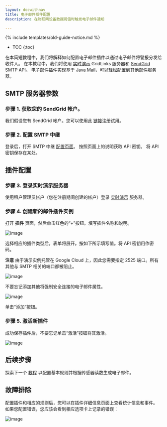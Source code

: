 ```yaml
---
layout: docwithnav
title: 电子邮件插件配置
description: 在物联网设备数据阈值时触发电子邮件通知

---
```


{% include templates/old-guide-notice.md %}

* TOC
{:toc}

在本简短教程中，我们将解释如何配置电子邮件插件以通过电子邮件将警报分发给收件人。
在本教程中，我们将使用 [实时演示](https://gridlinks.codingas.com) GridLinks 服务器和 [SendGrid](http://www.sendgrid.com) SMTP API。
电子邮件插件实现基于 [Java Mail](https://en.wikipedia.org/wiki/JavaMail)，可以轻松配置到其他邮件服务器。

## SMTP 服务器参数

### 步骤 1. 获取您的 SendGrid 帐户。

我们假设您有 SendGrid 帐户。您可以使用此 [链接](https://app.sendgrid.com/signup)注册试用。

### 步骤 2. 配置 SMTP 中继

登录后，打开 SMTP 中继 [配置页面](https://app.sendgrid.com/guide/integrate/langs/smtp)。
按照页面上的说明获取 API 密钥。
将 API 密钥保存在某处。

## 插件配置

### 步骤 3. 登录实时演示服务器

使用租户管理员帐户（您在注册期间创建的帐户）登录 [实时演示](https://gridlinks.codingas.com) 服务器。

### 步骤 4. 创建新的邮件插件实例

打开 **插件** 页面，然后单击红色的“+”按钮。填写插件名称和说明。

![image](/images/samples/alarms/plugin-form.png)

选择相应的插件类型后，表单将展开。按如下所示填写值。将 API 密钥用作密码。

**注意** 由于演示实例托管在 Google Cloud 上，因此您需要指定 2525 端口。所有其他与 SMTP 相关的端口都被阻止。

![image](/images/samples/alarms/plugin-configuration.png)

不要忘记添加其他将强制安全连接的电子邮件属性。

![image](/images/samples/alarms/plugin-configuration-other.png)

单击“添加”按钮。

### 步骤 5. 激活新插件

成功保存插件后，不要忘记单击“激活”按钮将其激活。

![image](/images/samples/alarms/activate-plugin.png)

## 后续步骤

探索下一个 [教程](/docs/samples/alarms/basic-rules/) 以配置基本规则并根据传感器读数生成电子邮件。

## 故障排除

配置插件和相应的规则后，您可以在插件详细信息页面上查看统计信息和事件。
如果您配置错误，您应该会看到相应选项卡上记录的错误：

![image](/images/samples/alarms/plugin-events.png)